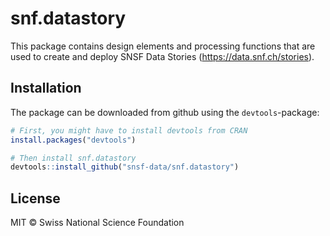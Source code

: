 # snf.datastory

This package contains design elements and processing functions that are used
to create and deploy SNSF Data Stories (https://data.snf.ch/stories).

## Installation

The package can be downloaded from github using the `devtools`-package:

``` r
# First, you might have to install devtools from CRAN
install.packages("devtools")

# Then install snf.datastory
devtools::install_github("snsf-data/snf.datastory")
```

## License

MIT © Swiss National Science Foundation